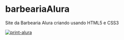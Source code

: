 # barbeariaAlura
<p>Site da Barbearia Alura criando usando HTML5 e CSS3<p>
<a href="https://ibb.co/tmZTXwg"><img src="https://i.ibb.co/xCmtHKW/print-alura.png" alt="print-alura" border="0"></a>

